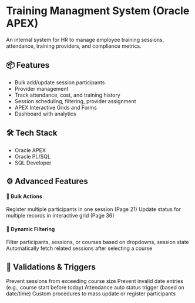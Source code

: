 # Training Managment System (Oracle APEX)
An internal system for HR to manage employee training sessions, attendance, training providers, and compliance metrics.

## 📦 Features

- Bulk add/update session participants
- Provider management
- Track attendance, cost, and training history
- Session scheduling, filtering, provider assignment
- APEX Interactive Grids and Forms
- Dashboard with analytics


## 🛠 Tech Stack

- Oracle APEX
- Oracle PL/SQL
- SQL Developer

## ⚙️ Advanced Features
#### 🔁 Bulk Actions
Register multiple participants in one session (Page 21)
Update status for multiple records in interactive grid (Page 36)

#### 🔎 Dynamic Filtering
Filter participants, sessions, or courses based on dropdowns, session state
Automatically fetch related sessions after selecting a course

## 🔐 Validations & Triggers
Prevent sessions from exceeding course size
Prevent invalid date entries (e.g., course start before today)
Attendance auto status trigger (based on date/time)
Custom procedures to mass update or register participants
